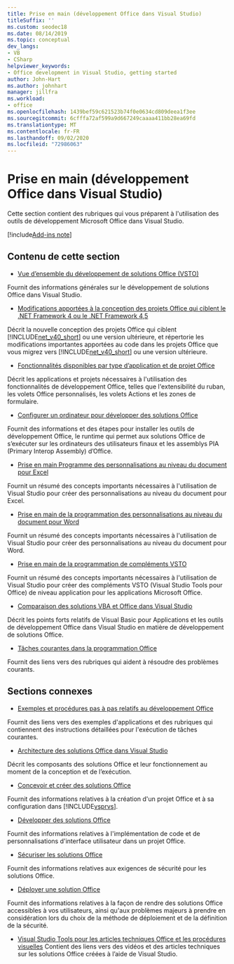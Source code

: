 ```yaml
---
title: Prise en main (développement Office dans Visual Studio)
titleSuffix: ''
ms.custom: seodec18
ms.date: 08/14/2019
ms.topic: conceptual
dev_langs:
- VB
- CSharp
helpviewer_keywords:
- Office development in Visual Studio, getting started
author: John-Hart
ms.author: johnhart
manager: jillfra
ms.workload:
- office
ms.openlocfilehash: 1439bef59c621523b74f0e0634cd809deea1f3ee
ms.sourcegitcommit: 6cfffa72af599a9d667249caaaa411bb28ea69fd
ms.translationtype: MT
ms.contentlocale: fr-FR
ms.lasthandoff: 09/02/2020
ms.locfileid: "72986063"
---
```

# <a name="get-started-office-development-in-visual-studio"></a>Prise en main (développement Office dans Visual Studio)
  Cette section contient des rubriques qui vous préparent à l'utilisation des outils de développement Microsoft Office dans Visual Studio.

[!include[Add-ins note](includes/addinsnote.md)]

## <a name="in-this-section"></a>Contenu de cette section
- [Vue d’ensemble du développement de solutions Office &#40;VSTO&#41;](../vsto/office-solutions-development-overview-vsto.md)

 Fournit des informations générales sur le développement de solutions Office dans Visual Studio.

- [Modifications apportées à la conception des projets Office qui ciblent le .NET Framework 4 ou le .NET Framework 4,5](../vsto/changes-to-the-design-of-office-projects-that-target-the-dotnet-framework-4-or-the-dotnet-framework-4-5.md)

 Décrit la nouvelle conception des projets Office qui ciblent [!INCLUDE[net_v40_short](../sharepoint/includes/net-v40-short-md.md)] ou une version ultérieure, et répertorie les modifications importantes apportées au code dans les projets Office que vous migrez vers [!INCLUDE[net_v40_short](../sharepoint/includes/net-v40-short-md.md)] ou une version ultérieure.

- [Fonctionnalités disponibles par type d’application et de projet Office](../vsto/features-available-by-office-application-and-project-type.md)

 Décrit les applications et projets nécessaires à l'utilisation des fonctionnalités de développement Office, telles que l'extensibilité du ruban, les volets Office personnalisés, les volets Actions et les zones de formulaire.

- [Configurer un ordinateur pour développer des solutions Office](../vsto/configuring-a-computer-to-develop-office-solutions.md)

 Fournit des informations et des étapes pour installer les outils de développement Office, le runtime qui permet aux solutions Office de s’exécuter sur les ordinateurs des utilisateurs finaux et les assemblys PIA (Primary Interop Assembly) d’Office.

- [Prise en main Programme des personnalisations au niveau du document pour Excel](../vsto/getting-started-programming-document-level-customizations-for-excel.md)

 Fournit un résumé des concepts importants nécessaires à l'utilisation de Visual Studio pour créer des personnalisations au niveau du document pour Excel.

- [Prise en main de la programmation des personnalisations au niveau du document pour Word](../vsto/getting-started-programming-document-level-customizations-for-word.md)

 Fournit un résumé des concepts importants nécessaires à l'utilisation de Visual Studio pour créer des personnalisations au niveau du document pour Word.

- [Prise en main de la programmation de compléments VSTO](../vsto/getting-started-programming-vsto-add-ins.md)

 Fournit un résumé des concepts importants nécessaires à l'utilisation de Visual Studio pour créer des compléments VSTO (Visual Studio Tools pour Office) de niveau application pour les applications Microsoft Office.

- [Comparaison des solutions VBA et Office dans Visual Studio](../vsto/vba-and-office-solutions-in-visual-studio-compared.md)

 Décrit les points forts relatifs de Visual Basic pour Applications et les outils de développement Office dans Visual Studio en matière de développement de solutions Office.

- [Tâches courantes dans la programmation Office](../vsto/common-tasks-in-office-programming.md)

 Fournit des liens vers des rubriques qui aident à résoudre des problèmes courants.

## <a name="related-sections"></a>Sections connexes
- [Exemples et procédures pas à pas relatifs au développement Office](../vsto/office-development-samples-and-walkthroughs.md)

 Fournit des liens vers des exemples d'applications et des rubriques qui contiennent des instructions détaillées pour l'exécution de tâches courantes.

- [Architecture des solutions Office dans Visual Studio](../vsto/architecture-of-office-solutions-in-visual-studio.md)

 Décrit les composants des solutions Office et leur fonctionnement au moment de la conception et de l’exécution.

- [Concevoir et créer des solutions Office](../vsto/designing-and-creating-office-solutions.md)

 Fournit des informations relatives à la création d'un projet Office et à sa configuration dans [!INCLUDE[vsprvs](../sharepoint/includes/vsprvs-md.md)].

- [Développer des solutions Office](../vsto/developing-office-solutions.md)

 Fournit des informations relatives à l'implémentation de code et de personnalisations d'interface utilisateur dans un projet Office.

- [Sécuriser les solutions Office](../vsto/securing-office-solutions.md)

 Fournit des informations relatives aux exigences de sécurité pour les solutions Office.

- [Déployer une solution Office](../vsto/deploying-an-office-solution.md)

 Fournit des informations relatives à la façon de rendre des solutions Office accessibles à vos utilisateurs, ainsi qu'aux problèmes majeurs à prendre en considération lors du choix de la méthode de déploiement et de la définition de la sécurité.

- [Visual Studio Tools pour les articles techniques Office et les procédures visuelles](/previous-versions/office/developer/office-2007/bb871648(v=office.12)) Contient des liens vers des vidéos et des articles techniques sur les solutions Office créées à l’aide de Visual Studio.
